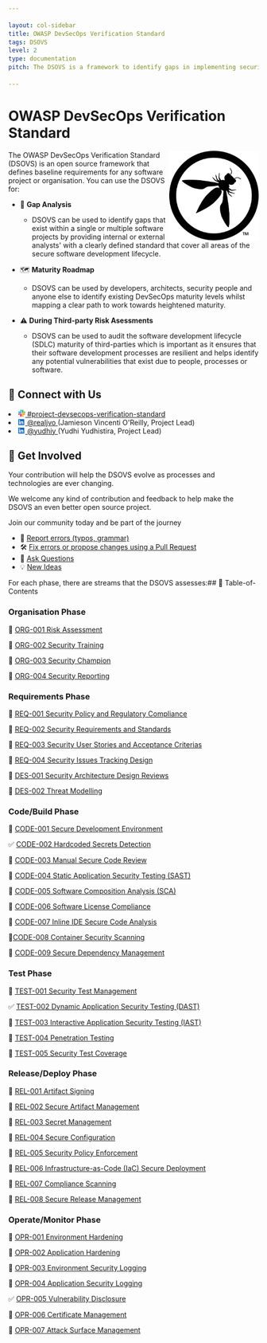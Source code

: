 ```yaml
---

layout: col-sidebar
title: OWASP DevSecOps Verification Standard
tags: DSOVS
level: 2
type: documentation
pitch: The DSOVS is a framework to identify gaps in implementing security within software development lifecyle

---
```


# OWASP DevSecOps Verification Standard

<img width="180px" align="right" style="float: right;" src="v1/document/images/logo.svg"></a>

The OWASP DevSecOps Verification Standard (DSOVS) is an open source framework that defines baseline requirements for any software project or organisation. You can use the DSOVS for:


* 🧐 **Gap Analysis** 
    * DSOVS can be used to identify gaps that exist within a single or multiple software projects by providing internal or external analysts' with a clearly defined standard that cover all areas of the secure software development lifecycle. 

* 🗺️ **Maturity Roadmap** 
    * DSOVS can be used by developers, architects, security people and anyone else to identify existing DevSecOps maturity levels whilst mapping a clear path to work towards heightened maturity.

* ⚠️ **During Third-party Risk Asessments** 
    * DSOVS can be used to audit the software development lifecycle (SDLC) maturity of third-parties which is important as it ensures that their software development processes are resilient and helps identify any potential vulnerabilities that exist due to people, processes or software.

## 💬 Connect with Us
<li><a href="https://owasp.slack.com/messages/project-devsecops-verification-standard/details/"><img src="v1/document/images/slack_logo.png" width="14px">  #project-devsecops-verification-standard</a></li>
<li><a href="https://linkedin.com/realjvo"><img src="v1/document/images/linkedin.svg" width="14px"> @realjvo </a> (Jamieson Vincenti O'Reilly, Project Lead)</li><li><a href="https://linkedin.com/realjvo"><img src="v1/document/images/linkedin.svg" width="14px"> @yudhiy </a> (Yudhi Yudhistira, Project Lead)</li>

## 🎉 Get Involved
Your contribution will help the DSOVS evolve as processes and technologies are ever changing. 

We welcome any kind of contribution and feedback to help make the DSOVS an even better open source project. 

Join our community today and be part of the journey

* 🐞 [Report errors (typos, grammar)](https://github.com/OWASP/www-project-devsecops-verification-standard/issues)
* 🛠️ [Fix errors or propose changes using a Pull Request](https://github.com/OWASP/www-project-devsecops-verification-standard/pulls)
* 🙋 [Ask Questions](https://github.com/OWASP/www-project-devsecops-verification-standard/discussions/categories/q-a)
* 💡 [New Ideas](https://github.com/OWASP/www-project-devsecops-verification-standard/discussions/categories/ideas)

For each phase, there are streams that the DSOVS assesses:## 📖 Table-of-Contents

### Organisation Phase
🚧 [ORG-001 Risk Assessment](https://github.com/OWASP/www-project-devsecops-verification-standard/blob/genesis/v1/document/ORG-001-Risk-Assessment.md)

🚧 [ORG-002 Security Training](https://github.com/OWASP/www-project-devsecops-verification-standard/blob/genesis/v1/document/ORG-002-Security-Training.md)

🚧 [ORG-003 Security Champion](https://github.com/OWASP/www-project-devsecops-verification-standard/blob/genesis/v1/document/ORG-003-Security-Champion.md)

🚧 [ORG-004 Security Reporting](https://github.com/OWASP/www-project-devsecops-verification-standard/blob/genesis/v1/document/ORG-004-Security-Reporting.md)

### Requirements Phase
🚧 [REQ-001 Security Policy and Regulatory Compliance](https://github.com/OWASP/www-project-devsecops-verification-standard/blob/genesis/v1/document/REQ-001-Security-Policy-and-Regulatory-Compliance.md)

🚧 [REQ-002 Security Requirements and Standards](https://github.com/OWASP/www-project-devsecops-verification-standard/blob/genesis/v1/document/REQ-002-Security-Requirements-and-Standards.md)

🚧 [REQ-003 Security User Stories and Acceptance Criterias](https://github.com/OWASP/www-project-devsecops-verification-standard/blob/genesis/v1/document/REQ-003-Security-User-Stories-and-Acceptance-Criteria.md)

🚧 [REQ-004 Security Issues Tracking Design](https://github.com/OWASP/www-project-devsecops-verification-standard/blob/genesis/v1/document/REQ-004-Security-Issues-Tracking.md) 


🚧 [DES-001 Security Architecture Design Reviews](https://github.com/OWASP/www-project-devsecops-verification-standard/blob/genesis/v1/document/DES-001-Secure-Architecture-Design-Reviews.md)

🚧 [DES-002 Threat Modelling](https://github.com/OWASP/www-project-devsecops-verification-standard/blob/genesis/v1/document/DES-002-Threat-Modelling.md)


### Code/Build Phase
🚧 [CODE-001 Secure Development Environment](https://github.com/OWASP/www-project-devsecops-verification-standard/blob/genesis/v1/document/CODE-001-Secure-Development-Environment.md)

✅ [CODE-002 Hardcoded Secrets Detection](https://github.com/OWASP/www-project-devsecops-verification-standard/blob/genesis/v1/document/CODE-002-Hardcoded-Secrets-Detection.md)

🚧 [CODE-003 Manual Secure Code Review](https://github.com/OWASP/www-project-devsecops-verification-standard/blob/genesis/v1/document/CODE-003-Manual-Secure-Code-Review.md)

🚧 [CODE-004 Static Application Security Testing (SAST)](https://github.com/OWASP/www-project-devsecops-verification-standard/blob/genesis/v1/document/CODE-004-Static-Application-Security-Testing-SAST.md)

🚧 [CODE-005 Software Composition Analysis (SCA)](https://github.com/OWASP/www-project-devsecops-verification-standard/blob/genesis/v1/document/CODE-005-Software-Composition-Analysis-SCA.md)

🚧 [CODE-006 Software License Compliance](https://github.com/OWASP/www-project-devsecops-verification-standard/blob/genesis/v1/document/CODE-006-Software-License-Compliance.md)

🚧 [CODE-007 Inline IDE Secure Code Analysis](https://github.com/OWASP/www-project-devsecops-verification-standard/blob/genesis/v1/document/CODE-007-Inline-IDE-Secure-Code-Analysis.md)

🚧[CODE-008 Container Security Scanning](https://github.com/OWASP/www-project-devsecops-verification-standard/blob/genesis/v1/document/CODE-008-Container-Security-Scanning.md)

🚧 [CODE-009 Secure Dependency Management](https://github.com/OWASP/www-project-devsecops-verification-standard/blob/genesis/v1/document/CODE-009-Secure-Dependency-Management.md)

### Test Phase
🚧 [TEST-001 Security Test Management](https://github.com/OWASP/www-project-devsecops-verification-standard/blob/genesis/v1/document/TEST-001-Security-Test-Management.md)

✅ [TEST-002 Dynamic Application Security Testing (DAST)](https://github.com/OWASP/www-project-devsecops-verification-standard/blob/genesis/v1/document/TEST-002-Dynamic-Application-Security-Testing-DAST.md)

🚧 [TEST-003 Interactive Application Security Testing (IAST)](https://github.com/OWASP/www-project-devsecops-verification-standard/blob/genesis/v1/document/TEST-003-Interactive-Application-Securit-Testing-IAST.md)

🚧 [TEST-004 Penetration Testing](https://github.com/OWASP/www-project-devsecops-verification-standard/blob/genesis/v1/document/TEST-004-Penetration-Testing.md)

🚧 [TEST-005 Security Test Coverage](https://github.com/OWASP/www-project-devsecops-verification-standard/blob/genesis/v1/document/TEST-005-Security-Test-Coverage.md)

### Release/Deploy Phase
🚧 [REL-001 Artifact Signing](https://github.com/OWASP/www-project-devsecops-verification-standard/blob/genesis/v1/document/REL-001-Artifact-Signing.md)

🚧 [REL-002 Secure Artifact Management](https://github.com/OWASP/www-project-devsecops-verification-standard/blob/genesis/v1/document/REL-002-Secure-Artifact-Management.md)

🚧 [REL-003 Secret Management](https://github.com/OWASP/www-project-devsecops-verification-standard/blob/genesis/v1/document/REL-003-Secret-Management.md)

🚧 [REL-004 Secure Configuration](https://github.com/OWASP/www-project-devsecops-verification-standard/blob/genesis/v1/document/REL-004-Secure-Configuration.md)

🚧 [REL-005 Security Policy Enforcement](https://github.com/OWASP/www-project-devsecops-verification-standard/blob/genesis/v1/document/REL-005-Security-Policy-Enforcement.md)

🚧 [REL-006 Infrastructure-as-Code (IaC) Secure Deployment](https://github.com/OWASP/www-project-devsecops-verification-standard/blob/genesis/v1/document/REL-006-Infrastructure-as-Code-Secure-Deployment.md)

🚧 [REL-007 Compliance Scanning](https://github.com/OWASP/www-project-devsecops-verification-standard/blob/genesis/v1/document/REL-007-Compliance-Scanning.md)

🚧 [REL-008 Secure Release Management](https://github.com/OWASP/www-project-devsecops-verification-standard/blob/genesis/v1/document/REL-008-Secure-Release-Management.md)

### Operate/Monitor Phase
🚧 [OPR-001 Environment Hardening](https://github.com/OWASP/www-project-devsecops-verification-standard/blob/genesis/v1/document/OPR-001-Environment-Hardening.md)

🚧 [OPR-002 Application Hardening](https://github.com/OWASP/www-project-devsecops-verification-standard/blob/genesis/v1/document/OPR-002-Application-Hardening.md)

🚧 [OPR-003 Environment Security Logging](https://github.com/OWASP/www-project-devsecops-verification-standard/blob/genesis/v1/document/OPR-003-Environment-Security-Logging.md)

🚧 [OPR-004 Application Security Logging](https://github.com/OWASP/www-project-devsecops-verification-standard/blob/genesis/v1/document/OPR-004-Application-Security-Logging.md)

✅ [OPR-005 Vulnerability Disclosure](https://github.com/OWASP/www-project-devsecops-verification-standard/blob/genesis/v1/document/OPR-005-Responsible-Disclosure.md)

🚧 [OPR-006 Certificate Management](https://github.com/OWASP/www-project-devsecops-verification-standard/blob/genesis/v1/document/OPR-006-Certificate-Management.md)

🚧 [OPR-007 Attack Surface Management]()
